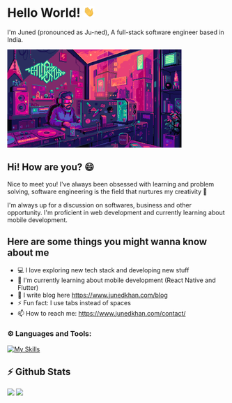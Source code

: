 # Hello World! <img alt="Hi" src="./static/Hi.gif" width="auto" height="25px" />

I'm Juned (pronounced as Ju-ned), A full-stack software engineer based in India.
<!-- <br /><br /> -->
<img  alt="aesthetic-coding-image" src="./static/aesthetic-coding.gif" width="400" height="auto" />

## Hi! How are you? 😄

Nice to meet you! I've always been obsessed with learning and problem solving, software engineering is the field that nurtures my creativity 🧠

I'm always up for a discussion on softwares, business and other opportunity. I'm proficient in web development and currently learning about mobile development.

##  Here are some things you might wanna know about me

- 💻 I love exploring new tech stack and developing new stuff
- 📖 I'm currently learning about mobile development (React Native and Flutter)
- 🌱 I write blog here https://www.junedkhan.com/blog
- ⚡ Fun fact: I use tabs instead of spaces
- 📫 How to reach me: https://www.junedkhan.com/contact/

### ⚙️ Languages and Tools:

[![My Skills](https://skillicons.dev/icons?i=js,ts,sass,bootstrap,tailwind,react,nodejs,nextjs,python,django,mongodb&theme=dark)](https://skillicons.dev)


## ⚡ Github Stats
<img height="170em" src="https://github-readme-stats.vercel.app/api?username=JunedKhan101&show_icons=false&hide_border=true&count_private=true&show_icons=true&theme=radical" />&nbsp;<img height="170em" src="https://github-readme-stats.vercel.app/api/top-langs/?username=JunedKhan101&hide=html,Jupyter%20Notebook&show_icons=true&hide_border=true&layout=compact&langs_count=6&theme=radical"/>

